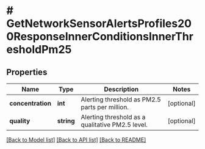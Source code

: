 # # GetNetworkSensorAlertsProfiles200ResponseInnerConditionsInnerThresholdPm25

## Properties

Name | Type | Description | Notes
------------ | ------------- | ------------- | -------------
**concentration** | **int** | Alerting threshold as PM2.5 parts per million. | [optional]
**quality** | **string** | Alerting threshold as a qualitative PM2.5 level. | [optional]

[[Back to Model list]](../../README.md#models) [[Back to API list]](../../README.md#endpoints) [[Back to README]](../../README.md)
